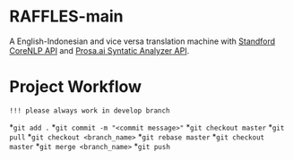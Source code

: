 # RAFFLES-main
A English-Indonesian and vice versa translation machine with [Standford CoreNLP API](https://stanfordnlp.github.io/CoreNLP/api.html) and [Prosa.ai Syntatic Analyzer API](https://www.prosa.ai/products/text-api/syntactic-analyzer).

# Project Workflow
```!!! please always work in develop branch```

*```git add .```
*```git commit -m "<commit message>"```
*```git checkout master```
*```git pull```
*```git checkout <branch_name>```
*```git rebase master```
*```git checkout master```
*```git merge <branch_name>```
*```git push```
